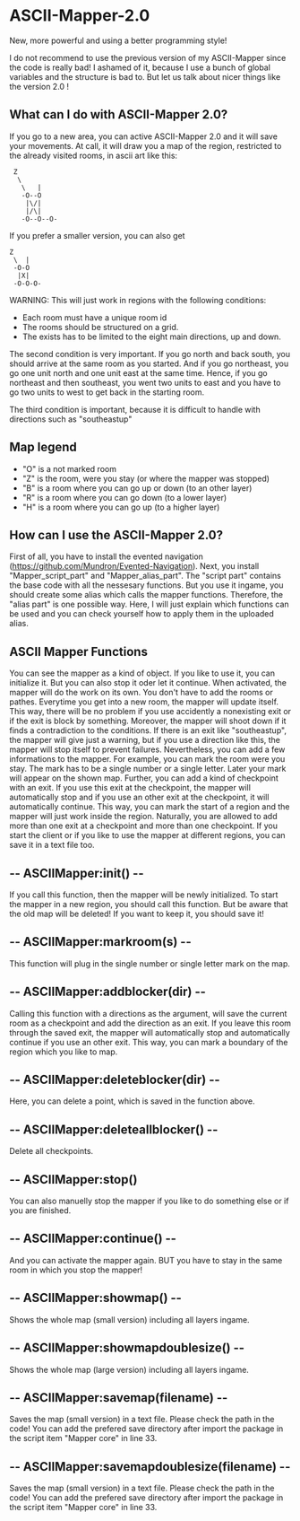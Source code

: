 # ASCII-Mapper-2.0

New, more powerful and using a better programming style!

I do not recommend to use the previous version of my ASCII-Mapper since the code is really bad! I ashamed of it, because I use a bunch of global variables and the structure is bad to. But let us talk about nicer things like the version 2.0 !

## What can I do with ASCII-Mapper 2.0?

If you go to a new area, you can active ASCII-Mapper 2.0 and it will save your movements. At call, it will draw you a map of the region, restricted to the already visited rooms, in ascii art like this:


 	 Z           
 	  \          
 	   \   |     
 	   -O--O     
 	    |\/|     
 	    |/\|     
 	   -O--O--O-



If you prefer a smaller version, you can also get


	Z       
 	 \  |   
 	 -O-O   
 	  |X|   
 	 -O-O-O-


 WARNING: This will just work in regions with the following conditions:
- Each room must have a unique room id
- The rooms should be structured on a grid.
- The exists has to be limited to the eight main directions, up and down.

The second condition is very important. If you go north and back south, you should arrive at the same room as you started.
And if you go northeast, you go one unit north and one unit east at the same time.
Hence, if you go northeast and then southeast, you went two units to east and you have to go two units
to west to get back in the starting room.

The third condition is important, because it is difficult to handle with directions such as "southeastup"

## Map legend
- "O" is a not marked room
- "Z" is the room, were you stay (or where the mapper was stopped)
- "B" is a room where you can go up or down (to an other layer)
- "R" is a room where you can go down (to a lower layer)
- "H" is a room where you can go up (to a higher layer)


## How can I use the ASCII-Mapper 2.0?
First of all, you have to install the evented navigation (https://github.com/Mundron/Evented-Navigation).
Next, you install "Mapper_script_part" and "Mapper_alias_part".
The "script part" contains the base code with all the nessesary functions.
But you use it ingame, you should create some alias which calls the mapper functions.
Therefore, the "alias part" is one possible way.
Here, I will just explain which functions can be used and you can check yourself how to apply them in the uploaded alias.



## ASCII Mapper Functions

You can see the mapper as a kind of object. If you like to use it, you can initialize it. But you can also stop it oder let it continue. When activated, the mapper will do the work on its own. You don't have to add the rooms or pathes.
Everytime you get into a new room, the mapper will update itself. This way, there will be no problem if you use accidently a nonexisting exit or if the exit is block by something. Moreover, the mapper will shoot down if it finds a contradiction to the conditions. If there is an exit like "southeastup", the mapper will give just a warning, but if you use a direction like this, the mapper will stop itself to prevent failures.
Nevertheless, you can add a few informations to the mapper.
For example, you can mark the room were you stay. The mark has to be a single number or a single letter. Later your mark will appear on the shown map.
Further, you can add a kind of checkpoint with an exit. If you use this exit at the checkpoint, the mapper will automatically stop and if you use an other exit at the checkpoint, it will automatically continue. This way, you can mark the start of a region and the mapper will just work inside the region. Naturally, you are allowed to add more than one exit at a checkpoint and more than one checkpoint.
If you start the client or if you like to use the mapper at different regions, you can save it in a text file too.

## --	ASCIIMapper:init()												 --
If you call this function, then the mapper will be newly initialized.
To start the mapper in a new region, you should call this function.
But be aware that the old map will be deleted!
If you want to keep it, you should save it!

## --	ASCIIMapper:markroom(s)										 --
This function will plug in the single number or single letter mark on the map.

## --	ASCIIMapper:addblocker(dir)								 --
Calling this function with a directions as the argument,
will save the current room as a checkpoint and add the direction as an exit.
If you leave this room through the saved exit, the mapper will automatically
stop and automatically continue if you use an other exit.
This way, you can mark a boundary of the region which you like to map.

## --	ASCIIMapper:deleteblocker(dir)						 --
Here, you can delete a point, which is saved in the function above.

## --	ASCIIMapper:deleteallblocker()						 --
Delete all checkpoints.

## --	ASCIIMapper:stop()
You can also manuelly stop the mapper if you like to do something else
or if you are finished.

## --	ASCIIMapper:continue()										 --
And you can activate the mapper again. BUT you have to stay in the same
room in which you stop the mapper!

## --	ASCIIMapper:showmap()											 --
Shows the whole map (small version) including all layers ingame.

## --	ASCIIMapper:showmapdoublesize()						 --
Shows the whole map (large version) including all layers ingame.

## --	ASCIIMapper:savemap(filename)							 --
Saves the map (small version) in a text file. Please check the path in the code! You can add the prefered save directory after import the package in the script item "Mapper core" in line 33.


## --	ASCIIMapper:savemapdoublesize(filename)		 --
Saves the map (small version) in a text file.  Please check the path in the code! You can add the prefered save directory after import the package in the script item "Mapper core" in line 33.
